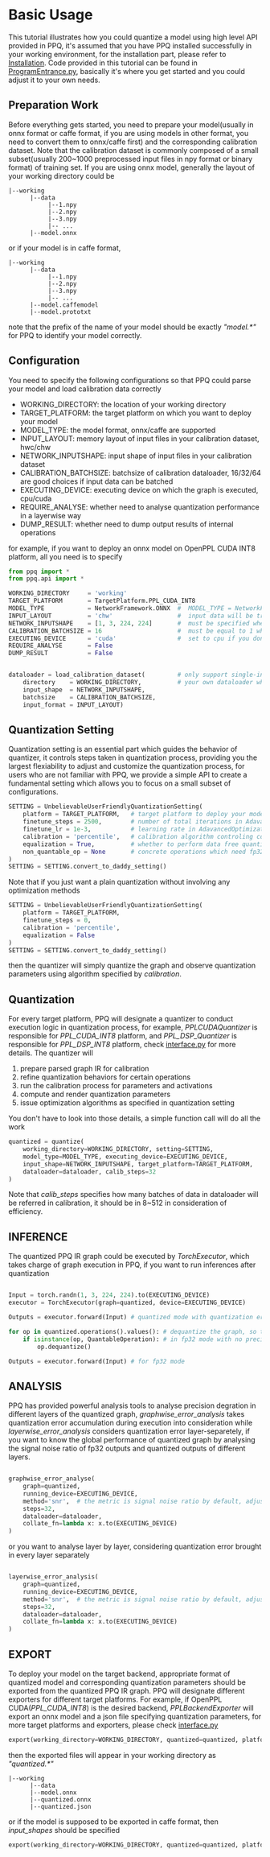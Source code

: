 # Basic Usage
This tutorial illustrates how you could quantize a model using high level API provided in PPQ, it's assumed that you have PPQ installed successfully in your working environment, for the installation part, please refer to [Installation](../../README.md). Code provided in this tutorial can be found in [ProgramEntrance.py](../../ProgramEntrance.py), basically it's where you get started and you could adjust it to your own needs.

## Preparation Work
Before everything gets started, you need to prepare your model(usually in onnx format or caffe format, if you are using models in other format, you need to convert them to onnx/caffe first) and the corresponding calibration dataset. Note that the
calibration dataset is commonly composed of a small subset(usually 200~1000 preprocessed input files in npy format or binary format) of training set. If you are using onnx model, generally the layout of your working directory could be 

```
|--working
      |--data
           |--1.npy
           |--2.npy
           |--3.npy
           |-- ...
      |--model.onnx
```
or if your model is in caffe format, 

```
|--working
      |--data
           |--1.npy
           |--2.npy
           |--3.npy
           |-- ...
      |--model.caffemodel
      |--model.prototxt
```

note that the prefix of the name of your model should be exactly *"model.\*"* for PPQ to identify your model correctly.

## Configuration

You need to specify the following configurations so that PPQ could parse your model and load calibration data correctly

* WORKING_DIRECTORY: the location of your working directory
* TARGET_PLATFORM: the target platform on which you want to deploy your model
* MODEL_TYPE: the model format, onnx/caffe are supported
* INPUT_LAYOUT: memory layout of input files in your calibration dataset, hwc/chw
* NETWORK_INPUTSHAPE: input shape of input files in your calibration dataset
* CALIBRATION_BATCHSIZE: batchsize of calibration dataloader, 16/32/64 are good choices if input data can be batched
* EXECUTING_DEVICE: executing device on which the graph is executed, cpu/cuda
* REQUIRE_ANALYSE: whether need to analyse quantization performance in a layerwise way
* DUMP_RESULT: whether need to dump output results of internal operations

for example, if you want to deploy an onnx model on OpenPPL CUDA INT8 platform, all you need is to specify

```python
from ppq import *
from ppq.api import *

WORKING_DIRECTORY     = 'working'                            
TARGET_PLATFORM       = TargetPlatform.PPL_CUDA_INT8
MODEL_TYPE            = NetworkFramework.ONNX  #  MODEL_TYPE = NetworkFramwork.CAFFE for caffe model
INPUT_LAYOUT          = 'chw'                  #  input data will be transposed to 'chw' if set 'hwc'      
NETWORK_INPUTSHAPE    = [1, 3, 224, 224]       #  must be specified when input files are in binary format   
CALIBRATION_BATCHSIZE = 16                     #  must be equal to 1 when input files are in dynamic shapes                 
EXECUTING_DEVICE      = 'cuda'                 #  set to cpu if you don't have gpu or cuda installed
REQUIRE_ANALYSE       = False
DUMP_RESULT           = False


dataloader = load_calibration_dataset(         # only support single-input situation, you need to create 
    directory    = WORKING_DIRECTORY,          # your own dataloader when graph has multiple inputs
    input_shape  = NETWORK_INPUTSHAPE,
    batchsize    = CALIBRATION_BATCHSIZE, 
    input_format = INPUT_LAYOUT)

```

## Quantization Setting

Quantization setting is an essential part which guides the behavior of quantizer, it controls steps taken in quantization process, 
providing you the largest flexiability to adjust and customize the quantization process, for users who are not familiar with PPQ,
we provide a simple API to create a fundamental setting which allows you to focus on a small subset of configurations.

```python
SETTING = UnbelievableUserFriendlyQuantizationSetting(
    platform = TARGET_PLATFORM,   # target platform to deploy your model
    finetune_steps = 2500,        # number of total iterations in AdavancedOptimization algorithm
    finetune_lr = 1e-3,           # learning rate in AdavancedOptimization algorithm
    calibration = 'percentile',   # calibration algorithm controling computation of quantization parameters
    equalization = True,          # whether to perform data free quantization equalization 
    non_quantable_op = None       # concrete operations which need fp32 precision and shouldn't be quantized
)
SETTING = SETTING.convert_to_daddy_setting()
```

Note that if you just want a plain quantization without involving any optimization methods

```python
SETTING = UnbelievableUserFriendlyQuantizationSetting(
    platform = TARGET_PLATFORM,
    finetune_steps = 0,
    calibration = 'percentile',
    equalization = False
)
SETTING = SETTING.convert_to_daddy_setting()
```
then the quantizer will simply quantize the graph and observe quantization parameters using algorithm
specified by *calibration*.

## Quantization

For every target platform, PPQ will designate a quantizer to conduct execution logic in quantization process,
for example, *PPLCUDAQuantizer* is responsible for *PPL_CUDA_INT8* platform, and *PPL_DSP_Quantizer* is responsible for
*PPL_DSP_INT8* platform, check [interface.py](../../ppq/api/interface.py) for more details. The quantizer will 

1. prepare parsed graph IR for calibration
2. refine quantization behaviors for certain operations
3. run the calibration process for parameters and activations
4. compute and render quantization parameters
5. issue optimization algorithms as specified in quantization setting

You don't have to look into those details, a simple function call will do all the work

```python
quantized = quantize(
    working_directory=WORKING_DIRECTORY, setting=SETTING,
    model_type=MODEL_TYPE, executing_device=EXECUTING_DEVICE,
    input_shape=NETWORK_INPUTSHAPE, target_platform=TARGET_PLATFORM,
    dataloader=dataloader, calib_steps=32
)
```
Note that *calib_steps* specifies how many batches of data in dataloader will be referred in calibration, 
it should be in 8~512 in consideration of efficiency.

## INFERENCE
The quantized PPQ IR graph could be executed by *TorchExecutor*, which takes charge of graph execution in
PPQ, if you want to run inferences after quantization

```python

Input = torch.randn(1, 3, 224, 224).to(EXECUTING_DEVICE)
executor = TorchExecutor(graph=quantized, device=EXECUTING_DEVICE)

Outputs = executor.forward(Input) # quantized mode with quantization error

for op in quantized.operations().values(): # dequantize the graph, so that we can run
    if isinstance(op, QuantableOperation): # in fp32 mode with no precision loss
        op.dequantize()

Outputs = executor.forward(Input) # for fp32 mode
```

## ANALYSIS

PPQ has provided powerful analysis tools to analyse precision degration in different layers of the quantized graph, 
*graphwise_error_analysis* takes quantization error accumulation during execution into consideration while 
*layerwise_error_analysis* considers quantization error layer-separetely, if you want to know the global performance 
of quantized graph by analysing the signal noise ratio of fp32 outputs and quantized outputs of different layers.

```python 

graphwise_error_analyse(
    graph=quantized,
    running_device=EXECUTING_DEVICE,
    method='snr',  # the metric is signal noise ratio by default, adjust it to 'cosine' if that's desired
    steps=32,
    dataloader=dataloader,
    collate_fn=lambda x: x.to(EXECUTING_DEVICE)
)
```

or you want to analyse layer by layer, considering quantization error brought in every layer separately

```python

layerwise_error_analysis(
    graph=quantized,
    running_device=EXECUTING_DEVICE,
    method='snr',  # the metric is signal noise ratio by default, adjust it to 'cosine' if that's desired
    steps=32,
    dataloader=dataloader,
    collate_fn=lambda x: x.to(EXECUTING_DEVICE)
)
```

## EXPORT

To deploy your model on the target backend, appropriate format of quantized model and corresponding quantization
parameters should be exported from the quantized PPQ IR graph. PPQ will designate different exporters for different
target platforms. For example, if OpenPPL CUDA(*PPL_CUDA_INT8*) is the desired backend, *PPLBackendExporter* will 
export an onnx model and a json file specifying quantization parameters, for more target platforms and exporters, 
please check [interface.py](../../ppq/api/interface.py)

```python
export(working_directory=WORKING_DIRECTORY, quantized=quantized, platform=TARGET_PLATFORM)
```
then the exported files will appear in your working directory as *"quantized.\*"*

```
|--working
      |--data
      |--model.onnx
      |--quantized.onnx
      |--quantized.json
```
or if the model is supposed to be exported in caffe format, then *input_shapes* should be specified
```python
export(working_directory=WORKING_DIRECTORY, quantized=quantized, platform=TARGET_PLATFORM, input_shapes=[NETWORK_INPUTSHAPE])
```

